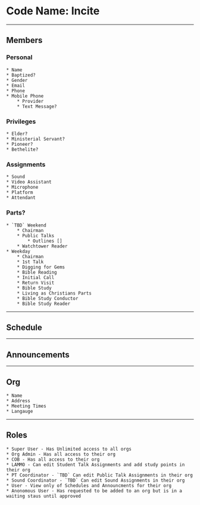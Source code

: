 # Code Name: Incite
_____________________________________________
## Members
### Personal
    * Name
    * Baptized?
    * Gender
    * Email
    * Phone
    * Mobile Phone
        * Provider
        * Text Message?

### Privileges
    * Elder?
    * Ministerial Servant?
    * Pioneer?
    * Bethelite?

### Assignments 
    * Sound
    * Video Assistant 
    * Microphone 
    * Platform
    * Attendant

### Parts?
    * `TBD` Weekend
        * Chairman
        * Public Talks
            * Outlines []
        * Watchtower Reader
    * Weekday
        * Chairman
        * 1st Talk
        * Digging for Gems
        * Bible Reading
        * Initial Call
        * Return Visit
        * Bible Study
        * Living as Christians Parts
        * Bible Study Conductor
        * Bible Study Reader
_____________________________________________
## Schedule

_____________________________________________
## Announcements

_____________________________________________
## Org
	* Name
	* Address
	* Meeting Times
	* Langauge 
_____________________________________________
## Roles
	* Super User - Has Unlimited access to all orgs
	* Org Admin - Has all access to their org
	* COB - Has all access to their org
	* LAMMO - Can edit Student Talk Assignments and add study points in their org
	* PT Coordinator - `TBD` Can edit Public Talk Assignments in their org
	* Sound Coordinator - `TBD` Can edit Sound Assignments in their org
	* User - View only of Schedules and Announcments for their org
	* Anonomous User - Has requested to be added to an org but is in a waiting staus until approved
